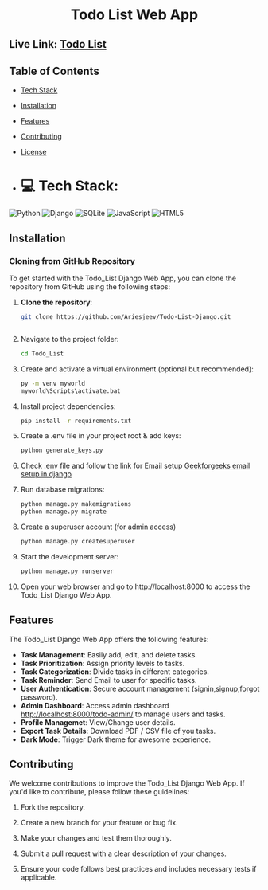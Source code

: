 <h1 align="center">Todo List Web App</h1>

## Live Link: [Todo List](https://todo19.vercel.app/)

## Table of Contents
- [Tech Stack](#tech_stack)
- [Installation](#installation)
- [Features](#features)
- [Contributing](#contributing)
- [License](#license)

- # 💻 Tech Stack:
![Python](https://img.shields.io/badge/python-3670A0?style=for-the-badge&logo=python&logoColor=ffdd54) 
![Django](https://img.shields.io/badge/django-%23092E20.svg?style=for-the-badge&logo=django&logoColor=white)
![SQLite](https://img.shields.io/badge/sqlite-%2307405e.svg?style=for-the-badge&logo=sqlite&logoColor=white)
![JavaScript](https://img.shields.io/badge/javascript-%23323330.svg?style=for-the-badge&logo=javascript&logoColor=%23F7DF1E)
![HTML5](https://img.shields.io/badge/html5-%23E34F26.svg?style=for-the-badge&logo=html5&logoColor=white)


## Installation

### Cloning from GitHub Repository

To get started with the Todo_List Django Web App, you can clone the repository from GitHub using the following steps:
 
1. **Clone the repository**:

   ```bash
   git clone https://github.com/Ariesjeev/Todo-List-Django.git
   


2. Navigate to the project folder:
   ```bash
   cd Todo_List
   
3. Create and activate a virtual environment (optional but recommended):
   ```bash
   py -m venv myworld
   myworld\Scripts\activate.bat
4. Install project dependencies:
   ```bash
   pip install -r requirements.txt
   
5. Create a .env file in your project root & add keys:
   ```bash
   python generate_keys.py

6. Check .env file and follow the link for Email setup
   <a href="https://www.geeksforgeeks.org/setup-sending-email-in-django-project/">Geekforgeeks email setup in django</a>

7. Run database migrations:
   ```bash
   python manage.py makemigrations
   python manage.py migrate
   
8. Create a superuser account (for admin access)
   ```bash
   python manage.py createsuperuser
   
9. Start the development server:
   ```bash
   python manage.py runserver
   
10. Open your web browser and go to http://localhost:8000 to access the Todo_List Django Web App.


## Features

The Todo_List Django Web App offers the following features:

- **Task Management**: Easily add, edit, and delete tasks.
- **Task Prioritization**: Assign priority levels to tasks.
- **Task Categorization**: Divide tasks in different categories.
- **Task Reminder**: Send Email to user for specific tasks.
- **User Authentication**: Secure account management (signin,signup,forgot password).
- **Admin Dashboard**: Access admin dashboard [http://localhost:8000/todo-admin/](http://localhost:8000/todo-admin/) to manage users and tasks.
- **Profile Managemet**: View/Change user details.
- **Export Task Details**: Download PDF / CSV file of you tasks.
- **Dark Mode**: Trigger Dark theme for awesome experience.

## Contributing

We welcome contributions to improve the Todo_List Django Web App. If you'd like to contribute, please follow these guidelines:

1. Fork the repository.

2. Create a new branch for your feature or bug fix.

3. Make your changes and test them thoroughly.

4. Submit a pull request with a clear description of your changes.

5. Ensure your code follows best practices and includes necessary tests if applicable.
